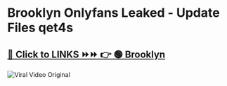 
 # Brooklyn Onlyfans Leaked - Update Files qet4s

## <h2><a href="https://clipsfans.com/Brooklyn&ref=git">🔗 Click to LINKS ⏩⏩ 👉 🟢 Brooklyn </a></h2>

<a href="https://clipsfans.com/Brooklyn&ref=git" rel="nofollow" data-target="animated-image.originalLink"><img src="https://i.ibb.co.com/xMMVF88/686577567.gif" alt="Viral Video Original" style="max-width: 100%; display: inline-block;" data-target="animated-image.originalImage"></a>

